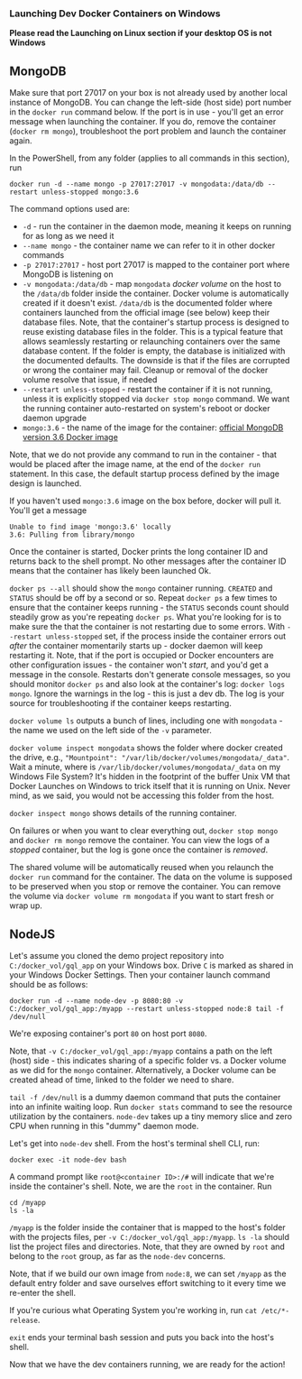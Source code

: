 ### Launching Dev Docker Containers on Windows

**Please read the Launching on Linux section if your desktop OS is not Windows**

## MongoDB

Make sure that port 27017 on your box is not already used by another local instance of MongoDB. You can change the left-side (host side) port number in the `docker run` command below. If the port is in use - you'll get an error message when launching the container. If you do, remove the container (`docker rm mongo`), troubleshoot the port problem and launch the container again.

In the PowerShell, from any folder (applies to all commands in this section), run
```
docker run -d --name mongo -p 27017:27017 -v mongodata:/data/db --restart unless-stopped mongo:3.6
```

The command options used are:

- `-d` - run the container in the daemon mode, meaning it keeps on running for as long as we need it
- `--name mongo` - the container name we can refer to it in other docker commands
- `-p 27017:27017` - host port 27017 is mapped to the container port where MongoDB is listening on
- `-v mongodata:/data/db` - map `mongodata` *docker volume* on the host to the `/data/db` folder inside the container. Docker volume is automatically created if it doesn't exist. `/data/db` is the documented folder where containers launched from the official image (see below) keep their database files. Note, that the container's startup process is designed to reuse existing database files in the folder. This is a typical feature that allows seamlessly restarting or relaunching containers over the same database content. If the folder is empty, the database is initialized with the documented defaults. The downside is that if the files are corrupted or wrong the container may fail. Cleanup or removal of the docker volume resolve that issue, if needed
- `--restart unless-stopped` - restart the container if it is not running, unless it is explicitly stopped via `docker stop mongo` command. We want the running container auto-restarted on system's reboot or docker daemon upgrade
- `mongo:3.6` - the name of the image for the container: [official MongoDB version 3.6 Docker image](https://hub.docker.com/r/library/mongo/tags/3.6/)

Note, that we do not provide any command to run in the container - that would be placed after the image name, at the end of the `docker run` statement. In this case, the default startup process defined by the image design is launched. 

If you haven't used `mongo:3.6` image on the box before, docker will pull it. You'll get a message
```
Unable to find image 'mongo:3.6' locally
3.6: Pulling from library/mongo
```

Once the container is started, Docker prints the long container ID and returns back to the shell prompt. No other messages after the container ID means that the container has likely been launched Ok.

`docker ps --all` should show the `mongo` container running. `CREATED` and `STATUS` should be off by a second or so. Repeat `docker ps` a few times to ensure that the container keeps running - the `STATUS` seconds count should steadily grow as you're repeating `docker ps`. What you're looking for is to make sure the that the container is not restarting due to some errors. With `--restart unless-stopped` set, if the process inside the container errors out *after* the container momentarily starts up - docker daemon will keep restarting it. Note, that if the port is occupied or Docker encounters are other configuration issues - the container won't *start*, and you'd get a message in the console. Restarts don't generate console messages, so you should monitor `docker ps` and also look at the container's log: `docker logs mongo`. Ignore the warnings in the log - this is just a dev db. The log is your source for troubleshooting if the container keeps restarting.

`docker volume ls` outputs a bunch of lines, including one with `mongodata` - the name we used on the left side of the `-v` parameter.

`docker volume inspect mongodata` shows the folder where docker created the drive, e.g., `"Mountpoint": "/var/lib/docker/volumes/mongodata/_data"`. Wait a minute, where is `/var/lib/docker/volumes/mongodata/_data` on my Windows File System? It's hidden in the footprint of the buffer Unix VM that Docker Launches on Windows to trick itself that it is running on Unix. Never mind, as we said, you would not be accessing this folder from the host.

`docker inspect mongo` shows details of the running container.

On failures or when you want to clear everything out, `docker stop mongo` and `docker rm mongo` remove the container. You can view the logs of a *stopped* container, but the log is gone once the container is *removed*.

The shared volume will be automatically reused when you relaunch the `docker run` command for the container. The data on the volume is supposed to be preserved when you stop or remove the container. You can remove the volume via `docker volume rm mongodata` if you want to start fresh or wrap up.

## NodeJS

Let's assume you cloned the demo project repository into `C:/docker_vol/gql_app` on your Windows box. Drive `C` is marked as shared in your Windows Docker Settings. Then your container launch command should be as follows:

```
docker run -d --name node-dev -p 8080:80 -v C:/docker_vol/gql_app:/myapp --restart unless-stopped node:8 tail -f /dev/null
```

We're exposing container's port `80` on host port `8080`.

Note, that `-v C:/docker_vol/gql_app:/myapp` contains a path on the left (host) side - this indicates sharing of a specific folder vs. a Docker volume as we did for the `mongo` container. Alternatively, a Docker volume can be created ahead of time, linked to the folder we need to share.

`tail -f /dev/null` is a dummy daemon command that puts the container into an infinite waiting loop. Run `docker stats` command to see the resource utilization by the containers. `node-dev` takes up a tiny memory slice and zero CPU when running in this "dummy" daemon mode. 

Let's get into `node-dev` shell. From the host's terminal shell CLI, run:
```
docker exec -it node-dev bash
```

A command prompt like `root@<container ID>:/#` will indicate that we're inside the container's shell. Note, we are the `root` in the container. Run
```
cd /myapp
ls -la
```

`/myapp` is the folder inside the container that is mapped to the host's folder with the projects files, per `-v C:/docker_vol/gql_app:/myapp`. `ls -la` should list the project files and directories. Note, that they are owned by `root` and belong to the `root` group, as far as the `node-dev` concerns.

Note, that if we build our own image from `node:8`, we can set `/myapp` as the default entry folder and save ourselves effort switching to it every time we re-enter the shell. 

If you're curious what Operating System you're working in, run `cat /etc/*-release`.

`exit` ends your terminal bash session and puts you back into the host's shell.


Now that we have the dev containers running, we are ready for the action!


